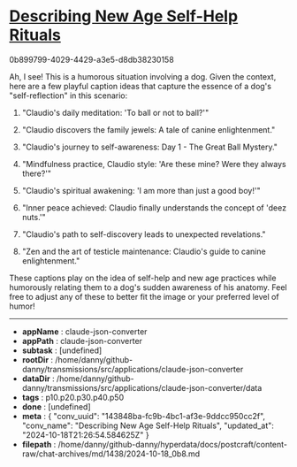 # [Describing New Age Self-Help Rituals](https://claude.ai/chat/143848ba-fc9b-4bc1-af3e-9ddcc950cc2f)

0b899799-4029-4429-a3e5-d8db38230158

 Ah, I see! This is a humorous situation involving a dog. Given the context, here are a few playful caption ideas that capture the essence of a dog's "self-reflection" in this scenario:

1. "Claudio's daily meditation: 'To ball or not to ball?'"

2. "Claudio discovers the family jewels: A tale of canine enlightenment."

3. "Claudio's journey to self-awareness: Day 1 - The Great Ball Mystery."

4. "Mindfulness practice, Claudio style: 'Are these mine? Were they always there?'"

5. "Claudio's spiritual awakening: 'I am more than just a good boy!'"

6. "Inner peace achieved: Claudio finally understands the concept of 'deez nuts.'"

7. "Claudio's path to self-discovery leads to unexpected revelations."

8. "Zen and the art of testicle maintenance: Claudio's guide to canine enlightenment."

These captions play on the idea of self-help and new age practices while humorously relating them to a dog's sudden awareness of his anatomy. Feel free to adjust any of these to better fit the image or your preferred level of humor!

---

* **appName** : claude-json-converter
* **appPath** : claude-json-converter
* **subtask** : [undefined]
* **rootDir** : /home/danny/github-danny/transmissions/src/applications/claude-json-converter
* **dataDir** : /home/danny/github-danny/transmissions/src/applications/claude-json-converter/data
* **tags** : p10.p20.p30.p40.p50
* **done** : [undefined]
* **meta** : {
  "conv_uuid": "143848ba-fc9b-4bc1-af3e-9ddcc950cc2f",
  "conv_name": "Describing New Age Self-Help Rituals",
  "updated_at": "2024-10-18T21:26:54.584625Z"
}
* **filepath** : /home/danny/github-danny/hyperdata/docs/postcraft/content-raw/chat-archives/md/1438/2024-10-18_0b8.md